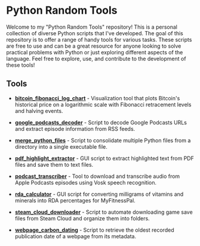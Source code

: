 # Python Random Tools

Welcome to my "Python Random Tools" repository! This is a personal collection of diverse Python scripts that I've developed. The goal of this repository is to offer a range of handy tools for various tasks. These scripts are free to use and can be a great resource for anyone looking to solve practical problems with Python or just exploring different aspects of the language. Feel free to explore, use, and contribute to the development of these tools!

## Tools

- **[bitcoin_fibonacci_log_chart](https://github.com/RiccardoCuccu/py-tools/blob/main/bitcoin_fibonacci_log_chart/)** - Visualization tool that plots Bitcoin's historical price on a logarithmic scale with Fibonacci retracement levels and halving events.

- **[google_podcasts_decoder](https://github.com/RiccardoCuccu/py-tools/blob/main/google_podcasts_decoder/)** - Script to decode Google Podcasts URLs and extract episode information from RSS feeds.

- **[merge_python_files](https://github.com/RiccardoCuccu/py-tools/blob/main/merge_python_files/)** - Script to consolidate multiple Python files from a directory into a single executable file.

- **[pdf_highlight_extractor](https://github.com/RiccardoCuccu/py-tools/blob/main/pdf_highlight_extractor/)** - GUI script to extract highlighted text from PDF files and save them to text files.

- **[podcast_transcriber](https://github.com/RiccardoCuccu/py-tools/blob/main/podcast_transcriber/)** - Tool to download and transcribe audio from Apple Podcasts episodes using Vosk speech recognition.

- **[rda_calculator](https://github.com/RiccardoCuccu/py-tools/blob/main/rda_calculator/)** - GUI script for converting milligrams of vitamins and minerals into RDA percentages for MyFitnessPal.

- **[steam_cloud_downloader](https://github.com/RiccardoCuccu/py-tools/blob/main/steam_cloud_downloader/)** - Script to automate downloading game save files from Steam Cloud and organize them into folders.

- **[webpage_carbon_dating](https://github.com/RiccardoCuccu/py-tools/blob/main/webpage_carbon_dating/)** - Script to retrieve the oldest recorded publication date of a webpage from its metadata.